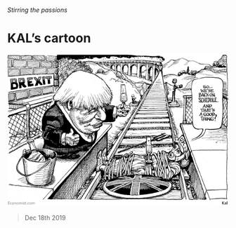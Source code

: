 ###### Stirring the passions

# KAL’s cartoon 

![image](images/20191221_wwd000.jpg) 

> Dec 18th 2019 

